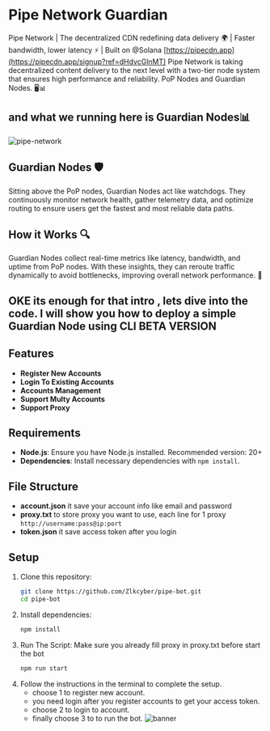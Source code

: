 # Pipe Network Guardian

Pipe Network | The decentralized CDN redefining data delivery 🌍 | Faster bandwidth, lower latency ⚡ | Built on @Solana [https://pipecdn.app](https://pipecdn.app/signup?ref=dHdvcGlnMT)
Pipe Network is taking decentralized content delivery to the next level with a two-tier node system that ensures high performance and reliability. PoP Nodes and Guardian Nodes. 🖥️📊

## and what we running here is Guardian Nodes📊

![pipe-network](image-1.png)

## Guardian Nodes 🛡️

Sitting above the PoP nodes, Guardian Nodes act like watchdogs. They continuously monitor network health, gather telemetry data, and optimize routing to ensure users get the fastest and most reliable data paths.

## How it Works 🔍

Guardian Nodes collect real-time metrics like latency, bandwidth, and uptime from PoP nodes.
With these insights, they can reroute traffic dynamically to avoid bottlenecks, improving overall network performance. 🚀

## OKE its enough for that intro , lets dive into the code. I will show you how to deploy a simple Guardian Node using CLI BETA VERSION

## Features

- **Register New Accounts**
- **Login To Existing Accounts**
- **Accounts Management**
- **Support Multy Accounts**
- **Support Proxy**

## Requirements

- **Node.js**: Ensure you have Node.js installed. Recommended version: 20+
- **Dependencies**: Install necessary dependencies with `npm install`.

## File Structure

- **account.json** it save your account info like email and password
- **proxy.txt** to store proxy you want to use, each line for 1 proxy `http://username:pass@ip:port`
- **token.json** it save access token after you login

## Setup

1. Clone this repository:
   ```bash
   git clone https://github.com/Zlkcyber/pipe-bot.git
   cd pipe-bot
   ```
2. Install dependencies:
   ```bash
   npm install
   ```
3. Run The Script: Make sure you already fill proxy in proxy.txt before start the bot
   ```bash
   npm run start
   ```
4. Follow the instructions in the terminal to complete the setup.
   - choose 1 to register new account.
   - you need login after you register accounts to get your access token.
   - choose 2 to login to account.
   - finally choose 3 to to run the bot.
     ![banner](image.png)
